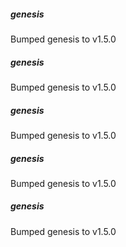 
##### genesis
Bumped genesis to v1.5.0

##### genesis
Bumped genesis to v1.5.0

##### genesis
Bumped genesis to v1.5.0

##### genesis
Bumped genesis to v1.5.0

##### genesis
Bumped genesis to v1.5.0
